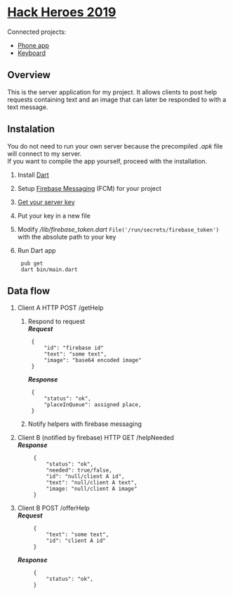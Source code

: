 # [Hack Heroes 2019](http://hackheroes.pl/)
Connected projects:
- [Phone app](https://github.com/Carbon225/hack-heroes-2019-mobile)
- [Keyboard](https://github.com/Carbon225/hack-heroes-2019-keyboard)
## Overview
This is the server application for my project. It allows clients to post help requests containing text and an image that can later be responded to with a text message.
## Instalation
You do not need to run your own server because the precompiled *.apk* file will connect to my server.  
If you want to compile the app yourself, proceed with the installation.
1. Install [Dart](https://dart.dev/)
2. Setup [Firebase Messaging](https://firebase.google.com) (FCM) for your project
3. [Get your server key](https://stackoverflow.com/questions/37427709/firebase-messaging-where-to-get-server-key)
4. Put your key in a new file
5. Modify */lib/firebase_token.dart* <code>File('/run/secrets/firebase_token')</code> with the absolute path to your key
6. Run Dart app

        pub get
        dart bin/main.dart
## Data flow
1. Client A HTTP POST /getHelp  
    1. Respond to request  
        ***Request***  

            {  
                "id": "firebase id"
                "text": "some text",  
                "image": "base64 encoded image"  
            }  
        ***Response***  

            {  
                "status": "ok",  
                "placeInQueue": assigned place,  
            }
    2. Notify helpers with firebase messaging
2. Client B (notified by firebase) HTTP GET /helpNeeded  
    ***Response***  

            {  
                "status": "ok",  
                "needed": true/false,  
                "id": "null/client A id",  
                "text": "null/client A text",  
                "image: "null/client A image"  
            }
3. Client B POST /offerHelp  
    ***Request***  

            {  
                "text": "some text",  
                "id": "client A id"  
            }  
    ***Response***  

            {  
                "status": "ok",  
            }
